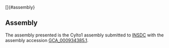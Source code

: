 []{#assembly}

Assembly
--------

The assembly presented is the Cylto1 assembly submitted to
[INSDC](http://www.insdc.org) with the assembly accession
[GCA\_000934385.1](http://www.ebi.ac.uk/ena/data/view/GCA_000934385.1).
